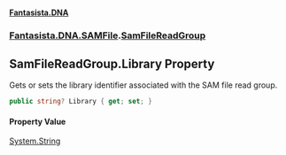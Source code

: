 #### [Fantasista.DNA](index.md 'index')
### [Fantasista.DNA.SAMFile](Fantasista.DNA.SAMFile.md 'Fantasista.DNA.SAMFile').[SamFileReadGroup](Fantasista.DNA.SAMFile.SamFileReadGroup.md 'Fantasista.DNA.SAMFile.SamFileReadGroup')

## SamFileReadGroup.Library Property

Gets or sets the library identifier associated with the SAM file read group.

```csharp
public string? Library { get; set; }
```

#### Property Value
[System.String](https://docs.microsoft.com/en-us/dotnet/api/System.String 'System.String')